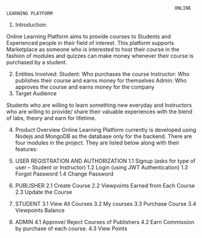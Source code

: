                                                                   ONLINE LEARNING PLATFORM

1.	Introduction:

Online Learning Platform aims to provide courses to Students and Experienced people in their field of interest. This platform supports Marketplace as someone who is interested to host their course in the fashion of modules and quizzes can make money whenever their course is purchased by a student. 

2.	Entities Involved:
Student: Who purchases the course
Instructor: Who publishes their course and earns money for themselves
Admin: Who approves the course and earns money for the company
3.	Target Audience

Students who are willing to learn something new everyday and Instructors who are willing to provide/ share their valuable experiences with the blend of labs, theory and earn for lifetime.

4.	Product Overview
Online Learning Platform currently is developed using Nodejs and MongoDB as the database only for the backend. There are four modules in the project. They are listed below along with their features:
1.	USER REGISTRATION AND AUTHORIZATION
1.1	Signup (asks for type of user – Student or Instructor)
1.2	Login (using JWT Authentication)
1.3	Forgot Password
1.4	Change Password

2.	PUBLISHER
2.1	Create Course
2.2	Viewpoints Earned from Each Course
2.3	Update the Course

3.	STUDENT
3.1	View All Courses
3.2	My courses
3.3	Purchase Course
3.4	Viewpoints Balance

4.	ADMIN
4.1	Approve/ Reject Courses of Publishers
4.2	Earn Commission by purchase of each course.
4.3	View Points
